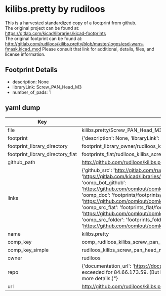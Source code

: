 # kilibs.pretty by rudiloos  
This is a harvested standardized copy of a footprint from github.  
The original project can be found at:  
https://gitlab.com/kicad/libraries/kicad-footprints  
The original footprint can be found at:
http://gitlab.com/rudiloos/kilibs.pretty/blob/master/logos/esd-warn-fmask.kicad_mod
Please consult that link for additional, details, files, and license information.  
## Footprint Details
* description: None  
* libraryLink: Screw_PAN_Head_M3  
* number_of_pads: 1  
## yaml dump  
| Key | Value |  
| --- | --- |  
| file | kilibs.pretty/Screw_PAN_Head_M3.kicad_mod |  
| footprint | {'description': None, 'libraryLink': 'Screw_PAN_Head_M3', 'number_of_pads': 1} |  
| footprint_library_directory | footprint_library_owner/rudiloos_kilibs.pretty |  
| footprint_library_directory_flat | footprints_flat/rudiloos_kilibs_screw_pan_head_m3/working |  
| github_path | http://github.com/rudiloos/kilibs.pretty/blob/master/Screw_PAN_Head_M3.kicad_mod |  
| links | {'github_src': 'http://gitlab.com/rudiloos/kilibs.pretty/blob/master/logos/esd-warn-fmask.kicad_mod', 'github_src_repo': 'https://gitlab.com/kicad/libraries/kicad-footprints', 'oomp_bot': 'footprints/rudiloos_kilibs_screw_pan_head_m3/working', 'oomp_bot_github': 'https://github.com/oomlout/oomlout_oomp_footprint_bot/tree/main/footprints/rudiloos_kilibs_screw_pan_head_m3/working', 'oomp_doc': 'footprints/footprints/rudiloos/kilibs/Screw_PAN_Head_M3/working/', 'oomp_doc_github': 'https://github.com/oomlout/oomlout_oomp_footprint_doc/tree/main/footprints/footprints/rudiloos/kilibs/Screw_PAN_Head_M3/working', 'oomp_src_flat': 'footprints_flat/footprints_flat/rudiloos_kilibs_screw_pan_head_m3/working', 'oomp_src_flat_github': 'https://github.com/oomlout/oomlout_oomp_footprint_src/tree/main/footprints_flat/rudiloos_kilibs_screw_pan_head_m3/working', 'oomp_src_folder': 'footprints_folder/footprints_folder/rudiloos/kilibs/Screw_PAN_Head_M3/working', 'oomp_src_folder_github': 'https://github.com/oomlout/oomlout_oomp_footprint_src/tree/main/footprints_folder/rudiloos/kilibs/Screw_PAN_Head_M3/working'} |  
| name | kilibs.pretty |  
| oomp_key | oomp_rudiloos_kilibs_screw_pan_head_m3 |  
| oomp_key_simple | rudiloos_kilibs_screw_pan_head_m3 |  
| owner | rudiloos |  
| repo | {'documentation_url': 'https://docs.github.com/rest/overview/resources-in-the-rest-api#rate-limiting', 'message': "API rate limit exceeded for 84.66.173.59. (But here's the good news: Authenticated requests get a higher rate limit. Check out the documentation for more details.)"} |  
| url | http://github.com/rudiloos/kilibs.pretty |  

